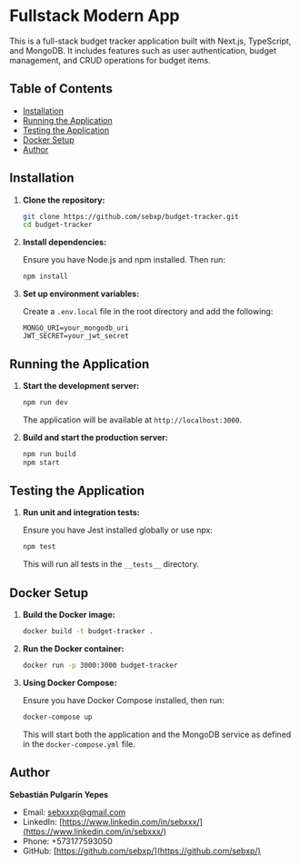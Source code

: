 # Fullstack Modern App

This is a full-stack budget tracker application built with Next.js, TypeScript, and MongoDB. It includes features such as user authentication, budget management, and CRUD operations for budget items.

## Table of Contents

- [Installation](#installation)
- [Running the Application](#running-the-application)
- [Testing the Application](#testing-the-application)
- [Docker Setup](#docker-setup)
- [Author](#author)

## Installation

1. **Clone the repository:**

   ```bash
   git clone https://github.com/sebxp/budget-tracker.git
   cd budget-tracker
   ```

2. **Install dependencies:**

   Ensure you have Node.js and npm installed. Then run:

   ```bash
   npm install
   ```

3. **Set up environment variables:**

   Create a `.env.local` file in the root directory and add the following:

   ```plaintext
   MONGO_URI=your_mongodb_uri
   JWT_SECRET=your_jwt_secret
   ```

## Running the Application

1. **Start the development server:**

   ```bash
   npm run dev
   ```

   The application will be available at `http://localhost:3000`.

2. **Build and start the production server:**

   ```bash
   npm run build
   npm start
   ```

## Testing the Application

1. **Run unit and integration tests:**

   Ensure you have Jest installed globally or use npx:

   ```bash
   npm test
   ```

   This will run all tests in the `__tests__` directory.

## Docker Setup

1. **Build the Docker image:**

   ```bash
   docker build -t budget-tracker .
   ```

2. **Run the Docker container:**

   ```bash
   docker run -p 3000:3000 budget-tracker
   ```

3. **Using Docker Compose:**

   Ensure you have Docker Compose installed, then run:

   ```bash
   docker-compose up
   ```

   This will start both the application and the MongoDB service as defined in the `docker-compose.yml` file.

## Author

**Sebastián Pulgarín Yepes**

- Email: [sebxxxp@gmail.com](mailto:sebxxxp@gmail.com)
- LinkedIn: [https://www.linkedin.com/in/sebxxx/](https://www.linkedin.com/in/sebxxx/)
- Phone: +573177593050
- GitHub: [https://github.com/sebxp/](https://github.com/sebxp/)
